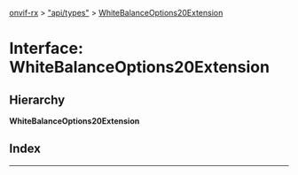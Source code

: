 [onvif-rx](../README.md) > ["api/types"](../modules/_api_types_.md) > [WhiteBalanceOptions20Extension](../interfaces/_api_types_.whitebalanceoptions20extension.md)

# Interface: WhiteBalanceOptions20Extension

## Hierarchy

**WhiteBalanceOptions20Extension**

## Index

---

